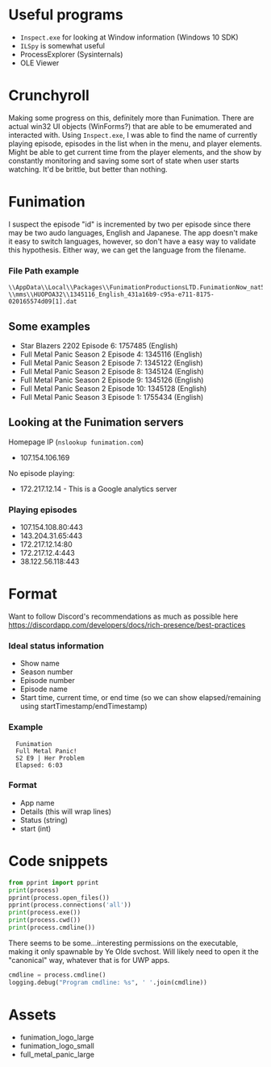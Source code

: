 

# Useful programs
* `Inspect.exe` for looking at Window information (Windows 10 SDK)
* `ILSpy` is somewhat useful
* ProcessExplorer (Sysinternals)
* OLE Viewer


# Crunchyroll
Making some progress on this, definitely more than Funimation.
There are actual win32 UI objects (WinForms?) that are able to be emumerated
and interacted with. Using `Inspect.exe`, I was able to find the name of
currently playing episode, episodes in the list when in the menu, and player
elements. Might be able to get current time from the player elements,
and the show by constantly monitoring and saving some sort of state
when user starts watching. It'd be brittle, but better than nothing.


# Funimation
I suspect the episode "id" is incremented by two per episode since there may be two audo languages, English and Japanese.
The app doesn't make it easy to switch languages, however, so don't have a easy way to validate this hypothesis.
Either way, we can get the language from the filename.

### File Path example
```
\\AppData\\Local\\Packages\\FunimationProductionsLTD.FunimationNow_nat5s4eq2a0cr\\AC\\INetHistory
\\mms\\HUOPOA32\\1345116_English_431a16b9-c95a-e711-8175-020165574d09[1].dat
```

## Some examples
* Star Blazers 2202 Episode 6: 1757485 (English)
* Full Metal Panic Season 2 Episode 4: 1345116 (English)
* Full Metal Panic Season 2 Episode 7: 1345122 (English)
* Full Metal Panic Season 2 Episode 8: 1345124 (English)
* Full Metal Panic Season 2 Episode 9: 1345126 (English)
* Full Metal Panic Season 2 Episode 10: 1345128 (English)
* Full Metal Panic Season 3 Episode 1: 1755434 (English)

## Looking at the Funimation servers
Homepage IP (`nslookup funimation.com`)
* 107.154.106.169

No episode playing:
*  172.217.12.14 - This is a Google analytics server

### Playing episodes
*  107.154.108.80:443
*  143.204.31.65:443
*  172.217.12.14:80
*  172.217.12.4:443
*  38.122.56.118:443


# Format
Want to follow Discord's recommendations as much as possible here
https://discordapp.com/developers/docs/rich-presence/best-practices

### Ideal status information
*  Show name
*  Season number
*  Episode number
*  Episode name
*  Start time, current time, or end time (so we can show elapsed/remaining using startTimestamp/endTimestamp)

### Example
```
  Funimation
  Full Metal Panic!
  S2 E9 | Her Problem
  Elapsed: 6:03
```

### Format
* App name
* Details (this will wrap lines)
* Status (string)
* start (int)


# Code snippets

```python
from pprint import pprint
print(process)
pprint(process.open_files())
pprint(process.connections('all'))
print(process.exe())
print(process.cwd())
print(process.cmdline())
```

There seems to be some...interesting permissions on the executable,
making it only spawnable by Ye Olde svchost. Will likely need to
open it the "canonical" way, whatever that is for UWP apps.

```python
cmdline = process.cmdline()
logging.debug("Program cmdline: %s", ' '.join(cmdline))
```


# Assets
* funimation_logo_large
* funimation_logo_small
* full_metal_panic_large
